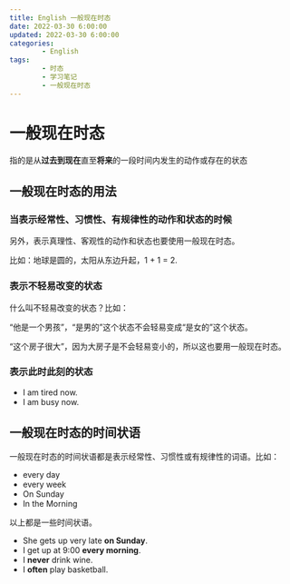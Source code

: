 ```yaml
---
title: English 一般现在时态
date: 2022-03-30 6:00:00
updated: 2022-03-30 6:00:00
categories:
        - English
tags:
        - 时态
        - 学习笔记
        - 一般现在时态
---
```

# 一般现在时态

指的是从**过去到现在**直至**将来**的一段时间内发生的动作或存在的状态

## 一般现在时态的用法

### 当表示经常性、习惯性、有规律性的动作和状态的时候

另外，表示真理性、客观性的动作和状态也要使用一般现在时态。

比如：地球是圆的，太阳从东边升起，1 + 1 = 2.

### 表示不轻易改变的状态

什么叫不轻易改变的状态？比如：

“他是一个男孩”，“是男的”这个状态不会轻易变成“是女的”这个状态。

“这个房子很大”，因为大房子是不会轻易变小的，所以这也要用一般现在时态。

### 表示此时此刻的状态

- I am tired now.
- I am busy now.

## 一般现在时态的时间状语

一般现在时态的时间状语都是表示经常性、习惯性或有规律性的词语。比如：

- every day
- every week
- On Sunday
- In the Morning

以上都是一些时间状语。

- She gets up very late **on Sunday**.
- I get up at 9:00 **every morning**.
- I **never** drink wine.
- I **often** play basketball.


